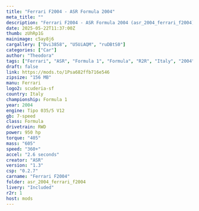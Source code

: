 ```yaml
---
title: "Ferrari F2004 - ASR Formula 2004"
meta_title: ""
description: "Ferrari F2004 - ASR Formula 2004 (asr_2004_ferrari_f2004) by ASR"
date: 2025-05-22T11:37:00Z
thumb: zUhRp1G
mainimage: c5ay8j6
cargallery: ["Dvi3858", "U5UiAQM", "ruDBtS0"]
categories: ["Car"]
author: "Theodora"
tags: ["Ferrari", "ASR", "Formula 1", "Formula", "R2R", "Italy", "2004"]
draft: false
link: https://mods.to/1Psa682ffb716e546
zipsize: "156 MB"
manu: Ferrari
logo2: scuderia-sf
country: Italy
championship: Formula 1
year: 2004
engine: Tipo 035/5 V12
gb: 7-speed
class: Formula
drivetrain: RWD
power: 950 hp 
torque: "405"
mass: "605"
speed: "360+"
accel: "2.6 seconds"
creator: "ASR"
version: "1.3"
csp: "0.2.7"
carname: "Ferrari F2004"
folder: asr_2004_ferrari_f2004
livery: "Included"
r2r: 1
host: mods
---
```

